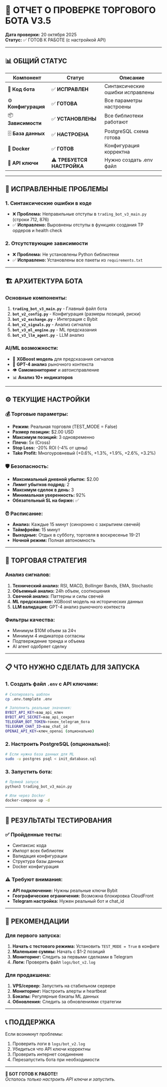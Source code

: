 # 🤖 ОТЧЕТ О ПРОВЕРКЕ ТОРГОВОГО БОТА V3.5

**Дата проверки:** 20 октября 2025  
**Статус:** ✅ ГОТОВ К РАБОТЕ (с настройкой API)

---

## 📊 ОБЩИЙ СТАТУС

| Компонент | Статус | Описание |
|-----------|--------|----------|
| 🐍 **Код бота** | ✅ **ИСПРАВЛЕН** | Синтаксические ошибки исправлены |
| ⚙️ **Конфигурация** | ✅ **ГОТОВА** | Все параметры настроены |
| 📦 **Зависимости** | ✅ **УСТАНОВЛЕНЫ** | Все библиотеки работают |
| 🗄️ **База данных** | ✅ **НАСТРОЕНА** | PostgreSQL схема готова |
| 🐳 **Docker** | ✅ **ГОТОВ** | Конфигурация корректна |
| 🔑 **API ключи** | ⚠️ **ТРЕБУЕТСЯ НАСТРОЙКА** | Нужно создать .env файл |

---

## 🔧 ИСПРАВЛЕННЫЕ ПРОБЛЕМЫ

### 1. Синтаксические ошибки в коде
- ❌ **Проблема:** Неправильные отступы в `trading_bot_v3_main.py` (строки 712, 876)
- ✅ **Исправлено:** Выровнены отступы в функциях создания TP ордеров и health check

### 2. Отсутствующие зависимости
- ❌ **Проблема:** Не установлены Python библиотеки
- ✅ **Исправлено:** Установлены все пакеты из `requirements.txt`

---

## 🏗️ АРХИТЕКТУРА БОТА

### Основные компоненты:
1. **`trading_bot_v3_main.py`** - Главный файл бота
2. **`bot_v2_config.py`** - Конфигурация (размеры позиций, риски)
3. **`bot_v2_exchange.py`** - Интеграция с Bybit
4. **`bot_v2_signals.py`** - Анализ сигналов
5. **`bot_v3_ml_engine.py`** - ML предсказания
6. **`bot_v3_llm_agent.py`** - LLM анализ

### AI/ML возможности:
- 🧠 **XGBoost модель** для предсказания сигналов
- 🤖 **GPT-4 анализ** рыночного контекста
- 👁️ **Самомониторинг** и автоисправление
- 📊 **Анализ 10+ индикаторов**

---

## ⚙️ ТЕКУЩИЕ НАСТРОЙКИ

### 💰 Торговые параметры:
- **Режим:** Реальная торговля (TEST_MODE = False)
- **Размер позиции:** $2.00 USD
- **Максимум позиций:** 3 одновременно
- **Плечо:** 5x (Cross)
- **Stop Loss:** -20% ROI (-4% от цены)
- **Take Profit:** Многоуровневый (+0.6%, +1.3%, +1.9%, +2.6%, +3.2%)

### 🛡️ Безопасность:
- **Максимальный дневной убыток:** $2.00
- **Лимит убытков подряд:** 2
- **Максимум сделок в день:** 3
- **Минимальная уверенность:** 92%
- **Обязательный SL на бирже:** ✅

### ⏰ Расписание:
- **Анализ:** Каждые 15 минут (синхронно с закрытием свечей)
- **Таймфрейм:** 15 минут
- **Выходные:** Отдых в субботу, торговля в воскресенье 19-21
- **Ночной режим:** Полная автономность

---

## 🎯 ТОРГОВАЯ СТРАТЕГИЯ

### Анализ сигналов:
1. **Технический анализ:** RSI, MACD, Bollinger Bands, EMA, Stochastic
2. **Объемный анализ:** 24h объем, соотношения
3. **Свечной анализ:** Паттерны и силы свечей
4. **ML предсказание:** XGBoost модель на исторических данных
5. **LLM валидация:** GPT-4 анализ рыночного контекста

### Фильтры качества:
- Минимум $10M объем за 24ч
- Минимум 4 индикатора согласны
- Подтверждение тренда и объема
- AI агент одобряет сделку

---

## 📋 ЧТО НУЖНО СДЕЛАТЬ ДЛЯ ЗАПУСКА

### 1. Создать файл `.env` с API ключами:
```bash
# Скопировать шаблон
cp .env.template .env

# Заполнить реальные значения:
BYBIT_API_KEY=ваш_api_ключ
BYBIT_API_SECRET=ваш_api_секрет
TELEGRAM_BOT_TOKEN=токен_telegram_бота
TELEGRAM_CHAT_ID=ваш_chat_id
OPENAI_API_KEY=ключ_openai (опционально)
```

### 2. Настроить PostgreSQL (опционально):
```bash
# Если нужна база данных для ML
sudo -u postgres psql < init_database.sql
```

### 3. Запустить бота:
```bash
# Прямой запуск
python3 trading_bot_v3_main.py

# Или через Docker
docker-compose up -d
```

---

## 🧪 РЕЗУЛЬТАТЫ ТЕСТИРОВАНИЯ

### ✅ Пройденные тесты:
- Синтаксис кода
- Импорт всех библиотек
- Валидация конфигурации
- Структура базы данных
- Docker конфигурация

### ⚠️ Требуют внимания:
- **API подключение:** Нужны реальные ключи Bybit
- **Географические ограничения:** Возможна блокировка CloudFront
- **Telegram настройка:** Нужен реальный бот и chat_id

---

## 🚀 РЕКОМЕНДАЦИИ

### Для первого запуска:
1. **Начать с тестового режима:** Установить `TEST_MODE = True` в конфиге
2. **Маленькие суммы:** Начать с $1-2 позиций
3. **Мониторинг:** Следить за первыми сделками в Telegram
4. **Логи:** Проверять файл `logs/bot_v2.log`

### Для продакшена:
1. **VPS/сервер:** Запустить на стабильном сервере
2. **Мониторинг:** Настроить алерты и heartbeat
3. **Бэкапы:** Регулярные бэкапы ML данных
4. **Обновления:** Следить за обновлениями стратегии

---

## 📞 ПОДДЕРЖКА

Если возникнут проблемы:
1. Проверить логи в `logs/bot_v2.log`
2. Убедиться что API ключи корректны
3. Проверить интернет соединение
4. Перезапустить бота при необходимости

---

**🎉 БОТ ГОТОВ К РАБОТЕ!**  
*Осталось только настроить API ключи и запустить.*